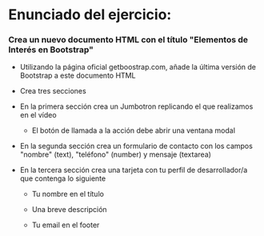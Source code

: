 # Enunciado del ejercicio:

### Crea un nuevo documento HTML con el título "Elementos de Interés en Bootstrap"

* Utilizando la página oficial getboostrap.com, añade la última versión de Bootstrap a este documento HTML

* Crea tres secciones

* En la primera sección crea un Jumbotron replicando el que realizamos en el vídeo

    - El botón de llamada a la acción debe abrir una ventana modal

* En la segunda sección crea un formulario de contacto con los campos "nombre" (text), "teléfono" (number) y mensaje (textarea)

* En la tercera sección crea una tarjeta con tu perfil de desarrollador/a que contenga lo siguiente

    - Tu nombre en el título

    - Una breve descripción

    - Tu email en el footer